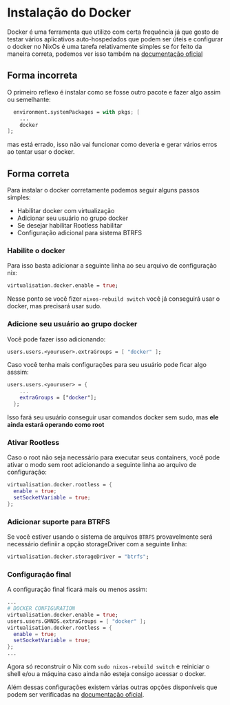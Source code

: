# Instalação do Docker

Docker é uma ferramenta que utilizo com certa frequência já que gosto de testar vários aplicativos auto-hospedados que podem ser úteis e configurar o docker no NixOs é uma tarefa relativamente simples se for feito da maneira correta, podemos ver isso também na [documentação oficial](https://nixos.wiki/wiki/Docker) 

## Forma incorreta

O primeiro reflexo é instalar como se fosse outro pacote e fazer algo assim ou semelhante:

```nix
  environment.systemPackages = with pkgs; [
    ...
    docker
];
```

mas está errado, isso não vai funcionar como deveria e gerar vários erros ao tentar usar o docker.

## Forma correta

Para instalar o docker corretamente podemos seguir alguns passos simples:

- Habilitar docker com virtualização
- Adicionar seu usuário no grupo docker
- Se desejar habilitar Rootless habilitar
- Configuração adicional para sistema BTRFS

### Habilite o docker

Para isso basta adicionar a seguinte linha ao seu arquivo de configuração nix:

```nix
virtualisation.docker.enable = true;
```
Nesse ponto se você fizer `nixos-rebuild switch` você já conseguirá usar o docker, mas precisará usar sudo.

### Adicione seu usuário ao grupo docker

Você pode fazer isso adicionando:

```nix
users.users.<youruser>.extraGroups = [ "docker" ];
```
Caso você tenha mais configurações para seu usuário pode ficar algo asssim:
```nix
users.users.<youruser> = {
    ...
    extraGroups = ["docker"];
  };
```

Isso fará seu usuário conseguir usar comandos docker sem sudo, mas **ele ainda estará operando como root**

### Ativar Rootless
Caso o root não seja necessário para executar seus containers, você pode ativar o modo sem root adicionando a seguinte linha ao arquivo de configuração:

```nix
virtualisation.docker.rootless = {
  enable = true;
  setSocketVariable = true;
};
```

### Adicionar suporte para BTRFS
Se você estiver usando o sistema de arquivos `BTRFS` provavelmente será necessário definiir a opção storageDriver com a seguinte linha:

```nix
virtualisation.docker.storageDriver = "btrfs";
```

### Configuração final
A configuração final ficará mais ou menos assim:

```nix
...
# DOCKER CONFIGURATION
virtualisation.docker.enable = true;
users.users.GMNDS.extraGroups = [ "docker" ];
virtualisation.docker.rootless = {
  enable = true;
  setSocketVariable = true;
};
...
```

Agora só reconstruir o Nix com `sudo nixos-rebuild switch` e reiniciar o shell e/ou a máquina caso ainda não esteja consigo acessar o docker.

Além dessas configurações existem várias outras opções disponíveis que podem ser verificadas na [documentação oficial](https://nixos.wiki/wiki/Docker).

